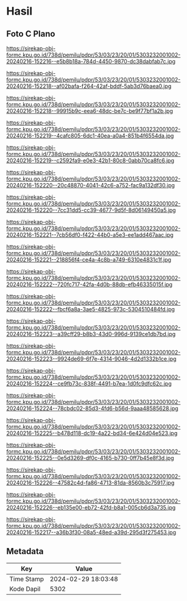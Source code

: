 # Hasil

## Foto C Plano

https://sirekap-obj-formc.kpu.go.id/738d/pemilu/pdpr/53/03/23/20/01/5303232001002-20240216-152216--e5b8b18a-784d-4450-9870-dc38dabfab7c.jpg

https://sirekap-obj-formc.kpu.go.id/738d/pemilu/pdpr/53/03/23/20/01/5303232001002-20240216-152218--af02bafa-f264-42af-bddf-5ab3d76baea0.jpg

https://sirekap-obj-formc.kpu.go.id/738d/pemilu/pdpr/53/03/23/20/01/5303232001002-20240216-152218--99915b9c-eea6-48dc-be7c-be9f77bf1a2b.jpg

https://sirekap-obj-formc.kpu.go.id/738d/pemilu/pdpr/53/03/23/20/01/5303232001002-20240216-152219--4cafc805-6dc1-40ea-a0a4-851b4f6554da.jpg

https://sirekap-obj-formc.kpu.go.id/738d/pemilu/pdpr/53/03/23/20/01/5303232001002-20240216-152219--c2592fa9-e0e3-42b1-80c8-0abb70ca8fc6.jpg

https://sirekap-obj-formc.kpu.go.id/738d/pemilu/pdpr/53/03/23/20/01/5303232001002-20240216-152220--20c48870-4041-42c6-a752-fac9a132df30.jpg

https://sirekap-obj-formc.kpu.go.id/738d/pemilu/pdpr/53/03/23/20/01/5303232001002-20240216-152220--7cc31dd5-cc39-4677-9d5f-8d06149450a5.jpg

https://sirekap-obj-formc.kpu.go.id/738d/pemilu/pdpr/53/03/23/20/01/5303232001002-20240216-152221--7cb56df0-f422-44b0-a5e3-ee1add467aac.jpg

https://sirekap-obj-formc.kpu.go.id/738d/pemilu/pdpr/53/03/23/20/01/5303232001002-20240216-152221--218856f4-ce4a-4c8b-a749-6310e4831c1f.jpg

https://sirekap-obj-formc.kpu.go.id/738d/pemilu/pdpr/53/03/23/20/01/5303232001002-20240216-152222--720fc717-42fa-4d0b-88db-efb46335015f.jpg

https://sirekap-obj-formc.kpu.go.id/738d/pemilu/pdpr/53/03/23/20/01/5303232001002-20240216-152222--fbcf6a8a-3ae5-4825-973c-5304510484fd.jpg

https://sirekap-obj-formc.kpu.go.id/738d/pemilu/pdpr/53/03/23/20/01/5303232001002-20240216-152223--a39cff29-b8b3-43d0-996d-9139ce1db7bd.jpg

https://sirekap-obj-formc.kpu.go.id/738d/pemilu/pdpr/53/03/23/20/01/5303232001002-20240216-152223--9924de69-6f7e-4314-9046-4d2d1332b1ce.jpg

https://sirekap-obj-formc.kpu.go.id/738d/pemilu/pdpr/53/03/23/20/01/5303232001002-20240216-152224--ce9fb73c-838f-4491-b7ea-1d0fc9dfc62c.jpg

https://sirekap-obj-formc.kpu.go.id/738d/pemilu/pdpr/53/03/23/20/01/5303232001002-20240216-152224--78cbdc02-85d3-4fd6-b56d-9aaa48585628.jpg

https://sirekap-obj-formc.kpu.go.id/738d/pemilu/pdpr/53/03/23/20/01/5303232001002-20240216-152225--b478d118-dc19-4a22-bd34-6e424d04e523.jpg

https://sirekap-obj-formc.kpu.go.id/738d/pemilu/pdpr/53/03/23/20/01/5303232001002-20240216-152225--0e5d3269-df0c-4165-b730-0ff7b45e8f3d.jpg

https://sirekap-obj-formc.kpu.go.id/738d/pemilu/pdpr/53/03/23/20/01/5303232001002-20240216-152226--47582c4d-fa86-4713-81da-8560b3c75917.jpg

https://sirekap-obj-formc.kpu.go.id/738d/pemilu/pdpr/53/03/23/20/01/5303232001002-20240216-152226--eb135e00-eb72-42fd-b8a1-005cb6d3a735.jpg

https://sirekap-obj-formc.kpu.go.id/738d/pemilu/pdpr/53/03/23/20/01/5303232001002-20240216-152217--a36b3f30-08a5-48ed-a39d-295d3f275453.jpg


## Metadata

| Key        | Value               |
| ---------- | ------------------- |
| Time Stamp | 2024-02-29 18:03:48 |
| Kode Dapil | 5302                |



